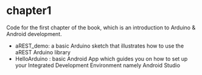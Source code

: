 chapter1
==========================

Code for the first chapter of the book, which is an introduction to Arduino & Android development.

- aREST_demo: a basic Arduino sketch that illustrates how to use the aREST Arduino library
- HelloArduino : basic Android App which guides you on how to set up your Integrated Development Environment namely Android Studio
